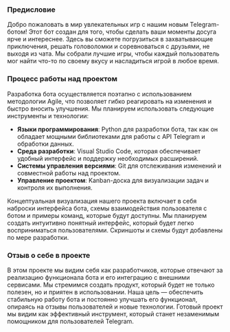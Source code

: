 ### Предисловие
Добро пожаловать в мир увлекательных игр с нашим новым Telegram-ботом! Этот бот создан для того, чтобы сделать ваши моменты досуга ярче и интереснее. Здесь вы сможете погрузиться в захватывающие приключения, решать головоломки и соревноваться с друзьями, не выходя из чата. Мы собрали лучшие игры, чтобы каждый пользователь мог найти что-то по своему вкусу и насладиться игрой в любое время.

### Процесс работы над проектом

Разработка бота осуществляется поэтапно с использованием методологии Agile, что позволяет гибко реагировать на изменения и быстро вносить улучшения. Мы планируем использовать следующие инструменты и технологии:

- **Языки программирования**: Python для разработки бота, так как он обладает мощными библиотеками для работы с API Telegram и обработки данных.
- **Среда разработки**: Visual Studio Code, которая обеспечивает удобный интерфейс и поддержку необходимых расширений.
- **Системы управления версиями**: Git для отслеживания изменений и совместной работы над проектом.
- **Управление проектом**: Kanban-доска для визуализации задач и контроля их выполнения.

Концептуальная визуализация нашего проекта включает в себя наброски интерфейса бота, схемы взаимодействия пользователя с ботом и примеры команд, которые будут доступны. Мы планируем создать интуитивно понятный интерфейс, который будет легко восприниматься пользователями. Скриншоты и схемы будут добавлены по мере разработки.

### Отзыв о себе в проекте

В этом проекте мы видим себя как разработчиков, которые отвечают за реализацию функционала бота и его интеграцию с внешними сервисами. Мы стремимся создать продукт, который будет не только полезен, но и приятен в использовании. Наша цель — обеспечить стабильную работу бота и постоянно улучшать его функционал, опираясь на отзывы пользователей и новые технологии. Готовый проект мы видим как эффективный инструмент, который станет незаменимым помощником для пользователей Telegram.